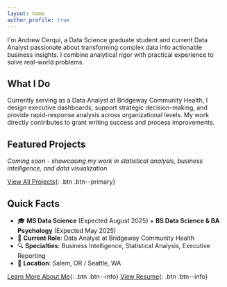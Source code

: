 ```yaml
---
layout: home
author_profile: true
---
```



I'm Andrew Cerqui, a Data Science graduate student and current Data Analyst passionate about transforming complex data into actionable business insights. I combine analytical rigor with practical experience to solve real-world problems.

## What I Do

Currently serving as a Data Analyst at Bridgeway Community Health, I design executive dashboards, support strategic decision-making, and provide rapid-response analysis across organizational levels. My work directly contributes to grant writing success and process improvements.

## Featured Projects

*Coming soon - showcasing my work in statistical analysis, business intelligence, and data visualization*

[View All Projects](/projects/){: .btn .btn--primary}

## Quick Facts

- 🎓 **MS Data Science** (Expected August 2025) + **BS Data Science & BA Psychology** (Expected May 2025)
- 💼 **Current Role**: Data Analyst at Bridgeway Community Health
- 🔍 **Specialties**: Business Intelligence, Statistical Analysis, Executive Reporting
- 📍 **Location**: Salem, OR / Seattle, WA

[Learn More About Me](/about/){: .btn .btn--info} [View Resume](/resume/){: .btn .btn--info}
